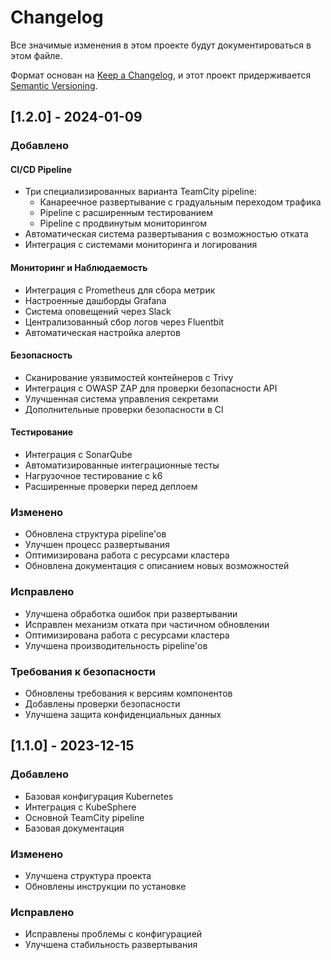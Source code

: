 # Changelog

Все значимые изменения в этом проекте будут документироваться в этом файле.

Формат основан на [Keep a Changelog](https://keepachangelog.com/en/1.0.0/),
и этот проект придерживается [Semantic Versioning](https://semver.org/spec/v2.0.0.html).

## [1.2.0] - 2024-01-09

### Добавлено
#### CI/CD Pipeline
- Три специализированных варианта TeamCity pipeline:
  - Канареечное развертывание с градуальным переходом трафика
  - Pipeline с расширенным тестированием
  - Pipeline с продвинутым мониторингом
- Автоматическая система развертывания с возможностью отката
- Интеграция с системами мониторинга и логирования

#### Мониторинг и Наблюдаемость
- Интеграция с Prometheus для сбора метрик
- Настроенные дашборды Grafana
- Система оповещений через Slack
- Централизованный сбор логов через Fluentbit
- Автоматическая настройка алертов

#### Безопасность
- Сканирование уязвимостей контейнеров с Trivy
- Интеграция с OWASP ZAP для проверки безопасности API
- Улучшенная система управления секретами
- Дополнительные проверки безопасности в CI

#### Тестирование
- Интеграция с SonarQube
- Автоматизированные интеграционные тесты
- Нагрузочное тестирование с k6
- Расширенные проверки перед деплоем

### Изменено
- Обновлена структура pipeline'ов
- Улучшен процесс развертывания
- Оптимизирована работа с ресурсами кластера
- Обновлена документация с описанием новых возможностей

### Исправлено
- Улучшена обработка ошибок при развертывании
- Исправлен механизм отката при частичном обновлении
- Оптимизирована работа с ресурсами кластера
- Улучшена производительность pipeline'ов

### Требования к безопасности
- Обновлены требования к версиям компонентов
- Добавлены проверки безопасности
- Улучшена защита конфиденциальных данных

## [1.1.0] - 2023-12-15

### Добавлено
- Базовая конфигурация Kubernetes
- Интеграция с KubeSphere
- Основной TeamCity pipeline
- Базовая документация

### Изменено
- Улучшена структура проекта
- Обновлены инструкции по установке

### Исправлено
- Исправлены проблемы с конфигурацией
- Улучшена стабильность развертывания

